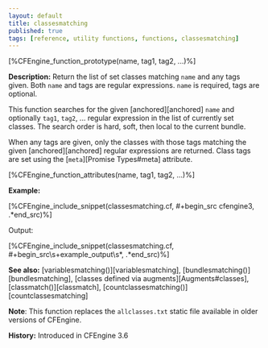 ```yaml
---
layout: default
title: classesmatching
published: true
tags: [reference, utility functions, functions, classesmatching]
---
```


[%CFEngine_function_prototype(name, tag1, tag2, ...)%]

**Description:** Return the list of set classes matching `name` and any tags
given. Both `name` and tags are regular expressions. `name` is required, tags
are optional.

This function searches for the given [anchored][anchored] `name` and
optionally `tag1`, `tag2`, ... regular expression in the list of currently set
classes. The search order is hard, soft, then local to the current bundle.

When any tags are given, only the classes with those tags matching the given
[anchored][anchored] regular expressions are returned. Class tags are set
using the [`meta`][Promise Types#meta] attribute.

[%CFEngine_function_attributes(name, tag1, tag2, ...)%]

**Example:**


[%CFEngine_include_snippet(classesmatching.cf, #\+begin_src cfengine3, .*end_src)%]

Output:

[%CFEngine_include_snippet(classesmatching.cf, #\+begin_src\s+example_output\s*, .*end_src)%]

**See also:** [variablesmatching()][variablesmatching], [bundlesmatching()][bundlesmatching], [classes defined via augments][Augments#classes], [classmatch()][classmatch], [countclassesmatching()][countclassesmatching]

**Note**: This function replaces the `allclasses.txt` static file available
in older versions of CFEngine.

**History:** Introduced in CFEngine 3.6
